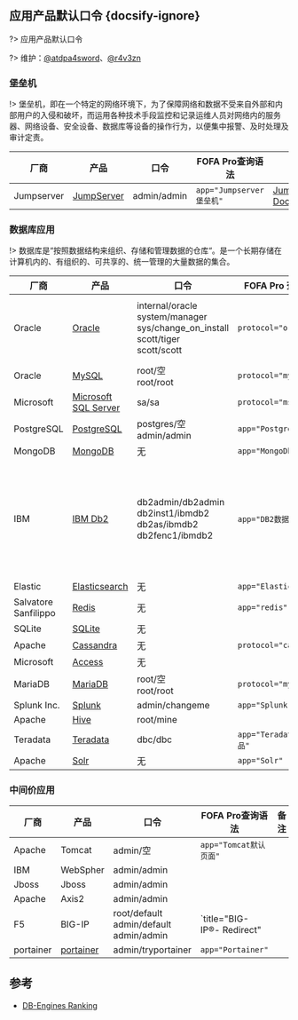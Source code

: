 ## 应用产品默认口令 {docsify-ignore}

?> 应用产品默认口令

?> 维护：[@atdpa4sword](https://github.com/atdpa4sw0rd)、[@r4v3zn](https://github.com/0nise)

### 堡垒机

!> 堡垒机，即在一个特定的网络环境下，为了保障网络和数据不受来自外部和内部用户的入侵和破坏，而运用各种技术手段监控和记录运维人员对网络内的服务器、网络设备、安全设备、数据库等设备的操作行为，以便集中报警、及时处理及审计定责。

| 厂商       | 产品                                                   | 口令        | FOFA Pro查询语法         | 备注                                                      |
| ---------- | ------------------------------------------------------ | ----------- | ------------------------ | --------------------------------------------------------- |
| Jumpserver | [JumpServer](https://github.com/jumpserver/jumpserver) | admin/admin | `app="Jumpserver堡垒机"` | [JumpServer Docs](https://docs.jumpserver.org/zh/master/) |

### 数据库应用

!> 数据库是“按照数据结构来组织、存储和管理数据的仓库“。是一个长期存储在计算机内的、有组织的、可共享的、统一管理的大量数据的集合。

| 厂商                 | 产品                                                         | 口令                                                         | FOFA Pro 查询语法         | 备注                                                         |
| -------------------- | ------------------------------------------------------------ | ------------------------------------------------------------ | ------------------------- | ------------------------------------------------------------ |
| Oracle               | [Oracle](https://www.oracle.com/cn/database/)                | internal/oracle <br/>system/manager <br />sys/change_on_install <br />scott/tiger <br />scott/scott <br /> | `protocol="oracle"`       | scott 用户默认没有启用                                       |
| Oracle               | [MySQL](https://www.mysql.com/)                              | root/空 <br />root/root                                      | `protocol="mysql"`        |                                                              |
| Microsoft            | [Microsoft SQL Server](https://www.microsoft.com/en-au/sql-server) | sa/sa                                                        | `protocol="mssql"`        |                                                              |
| PostgreSQL           | [PostgreSQL](https://www.postgresql.org/)                    | postgres/空 <br />admin/admin                                | `app="PostgreSQL"`        |                                                              |
| MongoDB              | [MongoDB](www.mongodb.com)                                   | 无                                                           | `app="MongoDb"`           |                                                              |
| IBM                  | [IBM Db2]()                                                  | db2admin/db2admin <br />db2inst1/ibmdb2 <br />db2as/ibmdb2 <br />db2fenc1/ibmdb2 | `app="DB2数据库"`         | [IBM DB2通用数据库已知默认密码漏洞](https://www.anquanke.com/vul/id/1106115) |
| Elastic              | [Elasticsearch](https://www.elastic.co/cn/elasticsearch/)    | 无                                                           | `app="Elasticsearch"`     |                                                              |
| Salvatore Sanfilippo | [Redis](https://redis.io/)                                   | 无                                                           | `app="redis"`             |                                                              |
| SQLite               | [SQLite](https://www.sqlite.org/)                            | 无                                                           |                           |                                                              |
| Apache               | [Cassandra](https://cassandra.apache.org/)                   | 无                                                           | `protocol="cassandra"`    |                                                              |
| Microsoft            | [Access](https://www.microsoft.com/en-us/microsoft-365/access) | 无                                                           |                           |                                                              |
| MariaDB              | [MariaDB]()                                                  | root/空 <br />root/root                                      | `protocol="mysql"`        |                                                              |
| Splunk Inc.          | [Splunk](https://www.splunk.com/)                            | admin/changeme                                               | `app="Splunk"`            |                                                              |
| Apache               | [Hive](https://hive.apache.org/)                             | root/mine                                                    |                           |                                                              |
| Teradata             | [Teradata](https://www.teradata.com/)                        | dbc/dbc                                                      | `app="Teradata-公司产品"` |                                                              |
| Apache               | [Solr](https://lucene.apache.org/solr/)                      | 无                                                           | `app="Solr"`              |                                                              |

### 中间价应用

| 厂商      | 产品                                                | 口令                                               | FOFA Pro查询语法                                          | 备注                     |
| --------- | --------------------------------------------------- | -------------------------------------------------- | --------------------------------------------------------- | ------------------------ |
| Apache    | Tomcat                                              | admin/空                                           | `app="Tomcat默认页面"`                                    |                          |
| IBM       | WebSpher                                            | admin/admin                                        |                                                           |                          |
| Jboss     | Jboss                                               | admin/admin                                        |                                                           |                          |
| Apache    | Axis2                                               | admin/admin                                        |                                                           |                          |
| F5        | BIG-IP                                              | root/default <br />admin/default <br />admin/admin | `title="BIG-IP&reg;- Redirect" || icon_hash="-335242539"` | 首次登录后会强制修改密码 |
| portainer | [portainer](https://github.com/portainer/portainer) | admin/tryportainer                                 | `app="Portainer"`                                         |                          |



## 参考

- [DB-Engines Ranking](https://db-engines.com/en/ranking)

